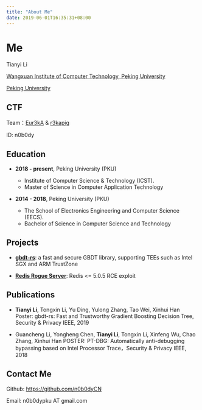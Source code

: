 ```yaml
---
title: "About Me"
date: 2019-06-01T16:35:31+08:00
---
```


# Me

Tianyi Li

[Wangxuan Institute of Computer Technology, Peking University](http://www.icst.pku.edu.cn/)

[Peking University](https://www.pku.edu.cn/)

## CTF

Team：[Eur3kA](http://r3ka.eu/) & [r3kapig](https://r3kapig.com/)

ID: n0b0dy

## Education

* __2018 - present__, Peking University (PKU)
  * Institute of Computer Science & Technology (ICST).
  * Master of Science in Computer Application Technology

* __2014 - 2018__, Peking University (PKU)
  * The School of Electronics Engineering and Computer Science (EECS).
  * Bachelor of Science in Computer Science and Technology

## Projects

* [**gbdt-rs**](https://github.com/mesalock-linux/gbdt-rs): a fast and secure GBDT library, supporting TEEs such as Intel SGX and ARM TrustZone

* [**Redis Rogue Server**](https://github.com/n0b0dyCN/redis-rogue-server): Redis <= 5.0.5 RCE exploit

## Publications

* **Tianyi Li**, Tongxin Li, Yu Ding, Yulong Zhang, Tao Wei, Xinhui Han Poster: gbdt-rs: Fast and Trustworthy Gradient Boosting Decision Tree, Security & Privacy IEEE, 2019

* Guancheng Li, Yongheng Chen, **Tianyi Li**, Tongxin Li, Xinfeng Wu, Chao Zhang, Xinhui Han POSTER: PT-DBG: Automatically anti-debugging bypassing based on Intel Processor Trace，Security & Privacy IEEE, 2018

## Contact Me

Github: <https://github.com/n0b0dyCN>

Email: n0b0dypku AT gmail.com
